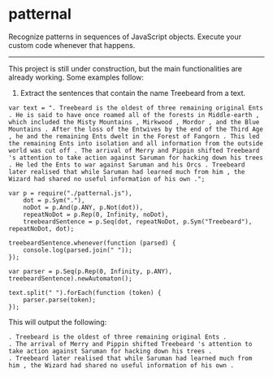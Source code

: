 patternal
=========

Recognize patterns in sequences of JavaScript objects.
Execute your custom code whenever that happens.

---------

This project is still under construction, but the main functionalities are already working.
Some examples follow:

1. Extract the sentences that contain the name Treebeard from a text.

```
var text = ". Treebeard is the oldest of three remaining original Ents . He is said to have once roamed all of the forests in Middle-earth , which included the Misty Mountains , Mirkwood , Mordor , and the Blue Mountains . After the loss of the Entwives by the end of the Third Age , he and the remaining Ents dwelt in the Forest of Fangorn . This led the remaining Ents into isolation and all information from the outside world was cut off . The arrival of Merry and Pippin shifted Treebeard 's attention to take action against Saruman for hacking down his trees . He led the Ents to war against Saruman and his Orcs . Treebeard later realised that while Saruman had learned much from him , the Wizard had shared no useful information of his own .";

var p = require("./patternal.js"),
	dot = p.Sym("."),
	noDot = p.And(p.ANY, p.Not(dot)),
	repeatNoDot = p.Rep(0, Infinity, noDot),
	treebeardSentence = p.Seq(dot, repeatNoDot, p.Sym("Treebeard"), repeatNoDot, dot);

treebeardSentence.whenever(function (parsed) {
	console.log(parsed.join(" "));
});

var parser = p.Seq(p.Rep(0, Infinity, p.ANY), treebeardSentence).newAutomaton();

text.split(" ").forEach(function (token) {
	parser.parse(token);
});
```
This will output the following:
```
. Treebeard is the oldest of three remaining original Ents .
. The arrival of Merry and Pippin shifted Treebeard 's attention to take action against Saruman for hacking down his trees .
. Treebeard later realised that while Saruman had learned much from him , the Wizard had shared no useful information of his own .
```
